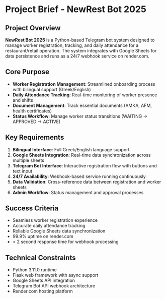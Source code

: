 # Project Brief - NewRest Bot 2025

## Project Overview
**NewRest Bot 2025** is a Python-based Telegram bot system designed to manage worker registration, tracking, and daily attendance for a restaurant/retail operation. The system integrates with Google Sheets for data persistence and runs as a 24/7 webhook service on render.com.

## Core Purpose
- **Worker Registration Management**: Streamlined onboarding process with bilingual support (Greek/English)
- **Daily Attendance Tracking**: Real-time monitoring of worker presence and shifts
- **Document Management**: Track essential documents (AMKA, AFM, health certificates)
- **Status Workflow**: Manage worker status transitions (WAITING → APPROVED → ACTIVE)

## Key Requirements
1. **Bilingual Interface**: Full Greek/English language support
2. **Google Sheets Integration**: Real-time data synchronization across multiple sheets
3. **Telegram Bot Interface**: Interactive registration flow with buttons and text input
4. **24/7 Availability**: Webhook-based service running continuously
5. **Data Validation**: Cross-reference data between registration and worker sheets
6. **Admin Workflow**: Status management and approval processes

## Success Criteria
- Seamless worker registration experience
- Accurate daily attendance tracking
- Reliable Google Sheets data synchronization
- 99.9% uptime on render.com
- < 2 second response time for webhook processing

## Technical Constraints
- Python 3.11.0 runtime
- Flask web framework with async support
- Google Sheets API integration
- Telegram Bot API webhook architecture
- Render.com hosting platform
